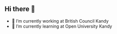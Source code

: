 ## Hi there 👋

- 🔭 I’m currently working at British Council Kandy
- 🌱 I’m currently learning at Open University Kandy
